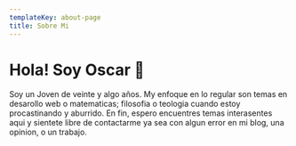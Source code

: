 ```yaml
---
templateKey: about-page
title: Sobre Mi
---
```

# Hola! Soy Oscar 🚀

Soy un Joven de veinte y algo años. My enfoque en lo regular son temas en desarollo web o matematicas; filosofia o teologia cuando estoy procastinando y aburrido. En fin, espero encuentres temas interasentes aqui y sientete libre de contactarme ya sea con algun error en mi blog, una opinion, o un trabajo.

